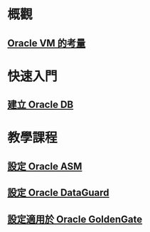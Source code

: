 # 概觀
## [Oracle VM 的考量](oracle-considerations.md)
# 快速入門
## [建立 Oracle DB](oracle-database-quick-create.md)
# 教學課程
## [設定 Oracle ASM](configure-oracle-asm.md)
## [設定 Oracle DataGuard](configuring-oracle-dataguard.md)
## [設定適用於 Oracle GoldenGate](configure-oracle-golden-gate.md)
